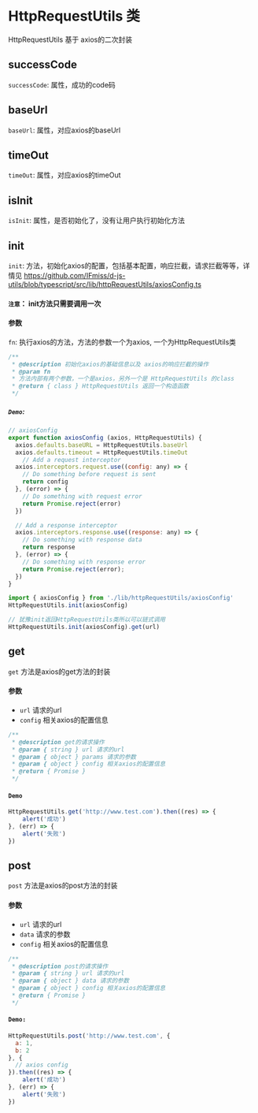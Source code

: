 # HttpRequestUtils 类
HttpRequestUtils 基于 axios的二次封装

## successCode
`successCode`: 属性，成功的code码

## baseUrl
`baseUrl`: 属性，对应axios的baseUrl

## timeOut
`timeOut`: 属性，对应axios的timeOut

## isInit
`isInit`: 属性，是否初始化了，没有让用户执行初始化方法

## init
`init`: 方法，初始化axios的配置，包括基本配置，响应拦截，请求拦截等等，详情见 https://github.com/IFmiss/d-js-utils/blob/typescript/src/lib/httpRequestUtils/axiosConfig.ts
#### `注意`： init方法只需要调用一次
#### 参数
`fn`: 执行axios的方法，方法的参数一个为axios, 一个为HttpRequestUtils类
```js
/**
 * @description 初始化axios的基础信息以及 axios的响应拦截的操作
 * @param fn 
 * 方法内部有两个参数，一个是axios，另外一个是 HttpRequestUtils 的class
 * @return { class } HttpRequestUtils 返回一个构造函数
 */
```
##### `Demo`:
```js
// axiosConfig
export function axiosConfig (axios, HttpRequestUtils) {
  axios.defaults.baseURL = HttpRequestUtils.baseUrl
  axios.defaults.timeout = HttpRequestUtils.timeOut
    // Add a request interceptor
  axios.interceptors.request.use((config: any) => {
    // Do something before request is sent
    return config
  }, (error) => {
    // Do something with request error
    return Promise.reject(error)
  })

  // Add a response interceptor
  axios.interceptors.response.use((response: any) => {
    // Do something with response data
    return response
  }, (error) => {
    // Do something with response error
    return Promise.reject(error);
  })
}
```
```js
import { axiosConfig } from './lib/httpRequestUtils/axiosConfig'
HttpRequestUtils.init(axiosConfig)

// 犹豫init返回HttpRequestUtils类所以可以链式调用
HttpRequestUtils.init(axiosConfig).get(url)
```

## get
`get` 方法是axios的get方法的封装
#### 参数
- `url` 请求的url
- `config` 相关axios的配置信息
```js
/**
 * @description get的请求操作
 * @param { string } url 请求的url
 * @param { object } params 请求的参数
 * @param { object } config 相关axios的配置信息
 * @return { Promise }
 */
```
#### `Demo`
```js
HttpRequestUtils.get('http://www.test.com').then((res) => {
    alert('成功')
}, (err) => {
    alert('失败')
})
```

## post
`post` 方法是axios的post方法的封装
#### 参数
- `url` 请求的url
- `data` 请求的参数
- `config` 相关axios的配置信息
```js
/**
 * @description post的请求操作
 * @param { string } url 请求的url
 * @param { object } data 请求的参数
 * @param { object } config 相关axios的配置信息
 * @return { Promise }
 */
```
#### `Demo:`
```js
HttpRequestUtils.post('http://www.test.com', {
  a: 1,
  b: 2
}, {
  // axios config
}).then((res) => {
    alert('成功')
}, (err) => {
    alert('失败')
})
```